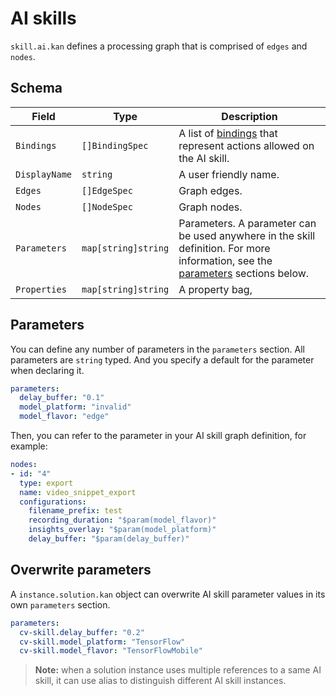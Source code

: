 # AI skills

```skill.ai.kan``` defines a processing graph that is comprised of ```edges``` and ```nodes```. 

## Schema
| Field | Type | Description |
|--------|--------|--------|
| ```Bindings```| ```[]BindingSpec``` | A list of [bindings](binding.md) that represent actions allowed on the AI skill. | 
| ```DisplayName``` | ```string``` | A user friendly name. |
| ```Edges``` | ```[]EdgeSpec``` | Graph edges. |
| ```Nodes``` | ```[]NodeSpec``` | Graph nodes. |
| ```Parameters``` | ```map[string]string``` | Parameters. A parameter can be used anywhere in the skill definition. For more information, see the [parameters](#parameters) sections below. |
| ```Properties``` | ```map[string]string``` | A property bag, |

## Parameters
You can define any number of parameters in the ```parameters``` section. All parameters are ```string``` typed. And you specify a default for the parameter when declaring it.
```yaml
parameters:   
  delay_buffer: "0.1"
  model_platform: "invalid"
  model_flavor: "edge"
```
Then, you can refer to the parameter in your AI skill graph definition, for example:
```yaml
nodes:
- id: "4"
  type: export
  name: video_snippet_export
  configurations:
    filename_prefix: test
    recording_duration: "$param(model_flavor)"
    insights_overlay: "$param(model_platform)"
    delay_buffer: "$param(delay_buffer)"  
```
## Overwrite parameters
A ```instance.solution.kan``` object can overwrite AI skill parameter values in its own ```parameters``` section.

```yaml
parameters:
  cv-skill.delay_buffer: "0.2"
  cv-skill.model_platform: "TensorFlow"
  cv-skill.model_flavor: "TensorFlowMobile"
```
>**Note:** when a solution instance uses multiple references to a same AI skill, it can use alias to distinguish different AI skill instances. 
